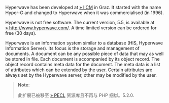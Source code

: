 <span class="productname">Hyperwave</span> has been developed at
<a href="http://www.iicm.edu/" class="link external">» IICM</a> in Graz.
It started with the name Hyper-G and changed to Hyperwave when it was
commercialised (in 1996).

Hyperwave is not free software. The current version, 5.5, is available
at
<a href="http://www.hyperwave.com/" class="link external">» http://www.hyperwave.com/</a>.
A time limited version can be ordered for free (30 days).

Hyperwave is an information system similar to a database (HIS, Hyperwave
Information Server). Its focus is the storage and management of
documents. A document can be any possible piece of data that may as well
be stored in file. Each document is accompanied by its object record.
The object record contains meta data for the document. The meta data is
a list of attributes which can be extended by the user. Certain
attributes are always set by the Hyperwave server, other may be modified
by the user.

> **Note**:
>
> 此扩展已被移至
> <a href="https://pecl.php.net/" class="link external">» PECL</a>
> 资源库且不再与 PHP 捆绑。5.2.0.
